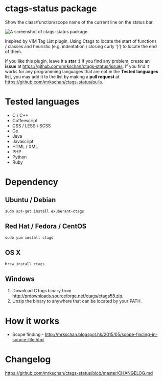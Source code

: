 # ctags-status package

Show the class/function/scope name of the current line on the status bar.

![A screenshot of ctags-status package](https://github.com/mrkschan/ctags-status/blob/master/docs/screenshot.gif?raw=true)

Inspired by VIM Tag List plugin. Using Ctags to locate the start of functions / classes and heuristic (e.g. indentation / closing curly '}') to locate the end of them.

If you like this plugin, leave it a **star** :) If you find any problem, create an **issue** at https://github.com/mrkschan/ctags-status/issues. If you find it works for any programming languages that are not in the **Tested languages** list, you may add it to the list by making a **pull request** at https://github.com/mrkschan/ctags-status/pulls.


# Tested languages

* C / C++
* Coffeescript
* CSS / LESS / SCSS
* Go
* Java
* Javascript
* HTML / XML
* PHP
* Python
* Ruby


# Dependency

## Ubuntu / Debian

```
sudo apt-get install exuberant-ctags
```

## Red Hat / Fedora / CentOS

```
sudo yum install ctags
```

## OS X

```
brew install ctags
```

## Windows

1. Download CTags binary from http://prdownloads.sourceforge.net/ctags/ctags58.zip.
2. Unzip the binary to anywhere that can be located by your PATH.


# How it works

* Scope finding - http://mrkschan.blogspot.hk/2015/05/scope-finding-in-source-file.html


# Changelog

https://github.com/mrkschan/ctags-status/blob/master/CHANGELOG.md

